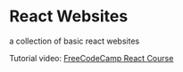 # React Websites

a collection of basic react websites

Tutorial video: <a href="https://youtu.be/bMknfKXIFA8">FreeCodeCamp React Course</a>
